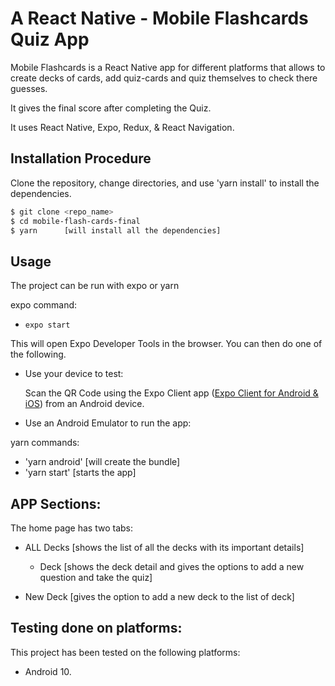 # A React Native - Mobile Flashcards Quiz App

Mobile Flashcards is a React Native app for different platforms that allows to create decks of cards, add quiz-cards and quiz themselves to check there guesses.

It gives the final score after completing the Quiz.

It uses React Native, Expo, Redux, & React Navigation.

## Installation Procedure

Clone the repository, change directories, and use 'yarn install' to install the dependencies.

```bash
$ git clone <repo_name>
$ cd mobile-flash-cards-final
$ yarn		[will install all the dependencies]
```

## Usage

The project can be run with expo or yarn

expo command:

- `expo start`

This will open Expo Developer Tools in the browser. You can then do one of the following.

- Use your device to test:

  Scan the QR Code using the Expo Client app ([Expo Client for Android & iOS](https://expo.io/tools#client)) from an Android device.

- Use an Android Emulator to run the app:

yarn commands:

- 'yarn android' [will create the bundle]
- 'yarn start' [starts the app]

## APP Sections:

The home page has two tabs:

- ALL Decks [shows the list of all the decks with its important details]

  - Deck [shows the deck detail and gives the options to add a new question and take the quiz]

- New Deck [gives the option to add a new deck to the list of deck]

## Testing done on platforms:

This project has been tested on the following platforms:

- Android 10.
